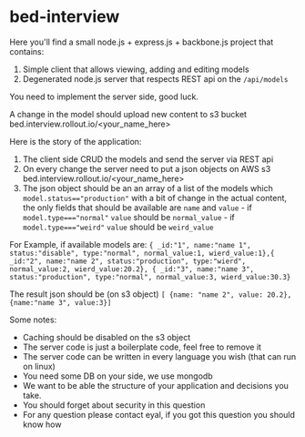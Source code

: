 # bed-interview

Here you'll find a small node.js + express.js + backbone.js project that contains:

1. Simple client that allows viewing, adding and editing models 
2. Degenerated node.js server that respects REST api on the `/api/models` 

You need to implement the server side, good luck.

A change in the model should upload new content to s3 bucket bed.interview.rollout.io/&lt;your_name_here&gt;


Here is the story of the application:
  1. The client side CRUD the models and send the server via REST api
  2. On every change the server need to put a json objects on AWS s3 bed.interview.rollout.io/&lt;your_name_here&gt;
  3. The json object should be an an array of a list of the models which `model.status=="production"` with a bit of change in the actual content, the only fields that should be available are `name` and `value`
    - if `model.type==="normal"` `value` should be `normal_value`
    - if `model.type==="weird"` `value` should be `weird_value`

For Example, if available models are:
  `{ _id:"1", name:"name 1", status:"disable", type:"normal", normal_value:1, wierd_value:1},{ _id:"2", name:"name 2", status:"production", type:"wierd", normal_value:2, wierd_value:20.2}, { _id:"3", name:"name 3", status:"production", type:"normal", normal_value:3, wierd_value:30.3}`

The result json should be (on s3 object) 
`[ {name: "name 2", value: 20.2}, {name:"name 3", value:3}]`

Some notes: 
  - Caching should be disabled on the s3 object
  - The server code is just a boilerplate code, feel free to remove it
  - The server code can be written in every language you wish (that can run on linux) 
  - You need some DB on your side, we use mongodb
  - We want to be able the structure of your application and decisions you take. 
  - You should forget about security in this question 
  - For any question please contact eyal, if you got this question you should know how
